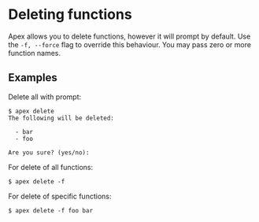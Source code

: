 
# Deleting functions

Apex allows you to delete functions, however it will prompt by default. Use the `-f, --force` flag to override this behaviour. You may pass zero or more function names.

## Examples

Delete all with prompt:

```
$ apex delete
The following will be deleted:

  - bar
  - foo

Are you sure? (yes/no):
```

For delete of all functions:

```
$ apex delete -f
```

For delete of specific functions:

```
$ apex delete -f foo bar
```
